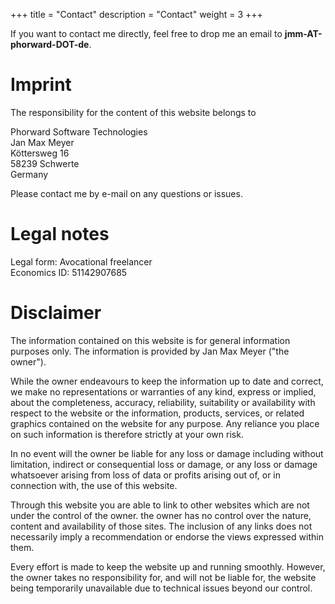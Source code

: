 +++
title = "Contact"
description = "Contact"
weight = 3
+++

If you want to contact me directly, feel free to drop me an email to **jmm-AT-phorward-DOT-de**.

# Imprint

The responsibility for the content of this website belongs to

Phorward Software Technologies<br>
Jan Max Meyer<br>
Köttersweg 16<br>
58239 Schwerte<br>
Germany<br>

Please contact me by e-mail on any questions or issues.

# Legal notes

Legal form: Avocational freelancer<br>
Economics ID: 51142907685


# Disclaimer

The information contained on this website is for general information purposes only. The information is provided by Jan Max Meyer ("the owner").

While the owner endeavours to keep the information up to date and correct, we make no representations or warranties of any kind, express or implied, about the completeness, accuracy, reliability, suitability or availability with respect to the website or the information, products, services, or related graphics contained on the website for any purpose. Any reliance you place on such information is therefore strictly at your own risk.

In no event will the owner be liable for any loss or damage including without limitation, indirect or consequential loss or damage, or any loss or damage whatsoever arising from loss of data or profits arising out of, or in connection with, the use of this website.

Through this website you are able to link to other websites which are not under the control of the owner. the owner has no control over the nature, content and availability of those sites. The inclusion of any links does not necessarily imply a recommendation or endorse the views expressed within them.

Every effort is made to keep the website up and running smoothly. However, the owner takes no responsibility for, and will not be liable for, the website being temporarily unavailable due to technical issues beyond our control.
